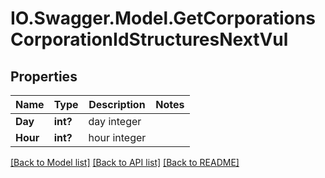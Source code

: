 # IO.Swagger.Model.GetCorporationsCorporationIdStructuresNextVul
## Properties

Name | Type | Description | Notes
------------ | ------------- | ------------- | -------------
**Day** | **int?** | day integer | 
**Hour** | **int?** | hour integer | 

[[Back to Model list]](../README.md#documentation-for-models) [[Back to API list]](../README.md#documentation-for-api-endpoints) [[Back to README]](../README.md)


